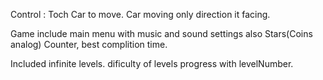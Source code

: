 Control : Toch Car to move. Car moving only direction it facing.

Game include main menu with music and sound settings also
Stars(Coins analog) Counter, best complition time.

Included infinite levels.
dificulty of levels progress with levelNumber.
